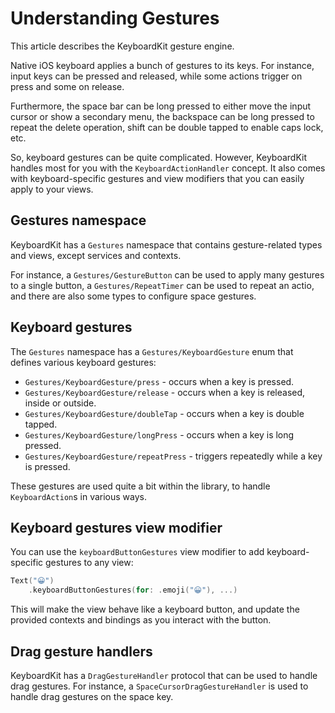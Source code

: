 # Understanding Gestures

This article describes the KeyboardKit gesture engine.

Native iOS keyboard applies a bunch of gestures to its keys. For instance, input keys can be pressed and released, while some actions trigger on press and some on release. 

Furthermore, the space bar can be long pressed to either move the input cursor or show a secondary menu, the backspace can be long pressed to repeat the delete operation, shift can be double tapped to enable caps lock, etc.

So, keyboard gestures can be quite complicated. However, KeyboardKit handles most for you with the ``KeyboardActionHandler`` concept. It also comes with keyboard-specific gestures and view modifiers that you can easily apply to your views.



## Gestures namespace

KeyboardKit has a ``Gestures`` namespace that contains gesture-related types and views, except services and contexts.

For instance, a ``Gestures/GestureButton`` can be used to apply many gestures to a single button, a ``Gestures/RepeatTimer`` can be used to repeat an actio, and there are also some types to configure space gestures.



## Keyboard gestures

The ``Gestures`` namespace has a ``Gestures/KeyboardGesture`` enum that defines various keyboard gestures:

* ``Gestures/KeyboardGesture/press`` - occurs when a key is pressed.
* ``Gestures/KeyboardGesture/release`` - occurs when a key is released, inside or outside.
* ``Gestures/KeyboardGesture/doubleTap`` - occurs when a key is double tapped.
* ``Gestures/KeyboardGesture/longPress`` - occurs when a key is long pressed.
* ``Gestures/KeyboardGesture/repeatPress`` - triggers repeatedly while a key is pressed.

These gestures are used quite a bit within the library, to handle ``KeyboardAction``s in various ways.



## Keyboard gestures view modifier

You can use the `keyboardButtonGestures` view modifier to add keyboard-specific gestures to any view:

```swift
Text("😀")
    .keyboardButtonGestures(for: .emoji("😀"), ...)
```

This will make the view behave like a keyboard button, and update the provided contexts and bindings as you interact with the button.



## Drag gesture handlers

KeyboardKit has a ``DragGestureHandler`` protocol that can be used to handle drag gestures. For instance, a ``SpaceCursorDragGestureHandler`` is used to handle drag gestures on the space key.
